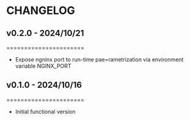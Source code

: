 # CHANGELOG

## v0.2.0 - 2024/10/21
======================

* Expose ngninx port to run-time pae=rametrization via environment variable NGINX_PORT


## v0.1.0 - 2024/10/16
======================

* Initial functional version
